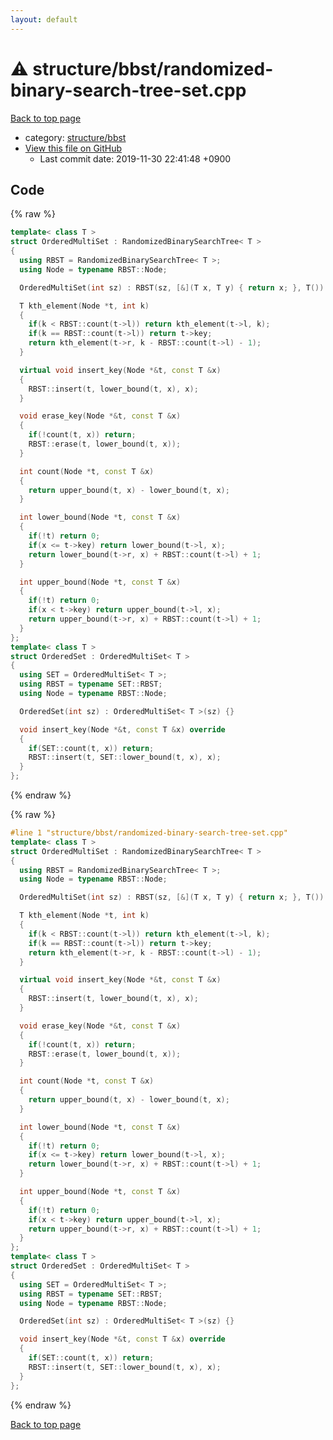 ```yaml
---
layout: default
---
```


<!-- mathjax config similar to math.stackexchange -->
<script type="text/javascript" async
  src="https://cdnjs.cloudflare.com/ajax/libs/mathjax/2.7.5/MathJax.js?config=TeX-MML-AM_CHTML">
</script>
<script type="text/x-mathjax-config">
  MathJax.Hub.Config({
    TeX: { equationNumbers: { autoNumber: "AMS" }},
    tex2jax: {
      inlineMath: [ ['$','$'] ],
      processEscapes: true
    },
    "HTML-CSS": { matchFontHeight: false },
    displayAlign: "left",
    displayIndent: "2em"
  });
</script>

<script type="text/javascript" src="https://cdnjs.cloudflare.com/ajax/libs/jquery/3.4.1/jquery.min.js"></script>
<script src="https://cdn.jsdelivr.net/npm/jquery-balloon-js@1.1.2/jquery.balloon.min.js" integrity="sha256-ZEYs9VrgAeNuPvs15E39OsyOJaIkXEEt10fzxJ20+2I=" crossorigin="anonymous"></script>
<script type="text/javascript" src="../../../assets/js/copy-button.js"></script>
<link rel="stylesheet" href="../../../assets/css/copy-button.css" />


# :warning: structure/bbst/randomized-binary-search-tree-set.cpp

<a href="../../../index.html">Back to top page</a>

* category: <a href="../../../index.html#ac1922c227762d9e573c4f7aedc86899">structure/bbst</a>
* <a href="{{ site.github.repository_url }}/blob/master/structure/bbst/randomized-binary-search-tree-set.cpp">View this file on GitHub</a>
    - Last commit date: 2019-11-30 22:41:48 +0900




## Code

<a id="unbundled"></a>
{% raw %}
```cpp
template< class T >
struct OrderedMultiSet : RandomizedBinarySearchTree< T >
{
  using RBST = RandomizedBinarySearchTree< T >;
  using Node = typename RBST::Node;

  OrderedMultiSet(int sz) : RBST(sz, [&](T x, T y) { return x; }, T()) {}

  T kth_element(Node *t, int k)
  {
    if(k < RBST::count(t->l)) return kth_element(t->l, k);
    if(k == RBST::count(t->l)) return t->key;
    return kth_element(t->r, k - RBST::count(t->l) - 1);
  }

  virtual void insert_key(Node *&t, const T &x)
  {
    RBST::insert(t, lower_bound(t, x), x);
  }

  void erase_key(Node *&t, const T &x)
  {
    if(!count(t, x)) return;
    RBST::erase(t, lower_bound(t, x));
  }

  int count(Node *t, const T &x)
  {
    return upper_bound(t, x) - lower_bound(t, x);
  }

  int lower_bound(Node *t, const T &x)
  {
    if(!t) return 0;
    if(x <= t->key) return lower_bound(t->l, x);
    return lower_bound(t->r, x) + RBST::count(t->l) + 1;
  }

  int upper_bound(Node *t, const T &x)
  {
    if(!t) return 0;
    if(x < t->key) return upper_bound(t->l, x);
    return upper_bound(t->r, x) + RBST::count(t->l) + 1;
  }
};
template< class T >
struct OrderedSet : OrderedMultiSet< T >
{
  using SET = OrderedMultiSet< T >;
  using RBST = typename SET::RBST;
  using Node = typename RBST::Node;

  OrderedSet(int sz) : OrderedMultiSet< T >(sz) {}

  void insert_key(Node *&t, const T &x) override
  {
    if(SET::count(t, x)) return;
    RBST::insert(t, SET::lower_bound(t, x), x);
  }
};

```
{% endraw %}

<a id="bundled"></a>
{% raw %}
```cpp
#line 1 "structure/bbst/randomized-binary-search-tree-set.cpp"
template< class T >
struct OrderedMultiSet : RandomizedBinarySearchTree< T >
{
  using RBST = RandomizedBinarySearchTree< T >;
  using Node = typename RBST::Node;

  OrderedMultiSet(int sz) : RBST(sz, [&](T x, T y) { return x; }, T()) {}

  T kth_element(Node *t, int k)
  {
    if(k < RBST::count(t->l)) return kth_element(t->l, k);
    if(k == RBST::count(t->l)) return t->key;
    return kth_element(t->r, k - RBST::count(t->l) - 1);
  }

  virtual void insert_key(Node *&t, const T &x)
  {
    RBST::insert(t, lower_bound(t, x), x);
  }

  void erase_key(Node *&t, const T &x)
  {
    if(!count(t, x)) return;
    RBST::erase(t, lower_bound(t, x));
  }

  int count(Node *t, const T &x)
  {
    return upper_bound(t, x) - lower_bound(t, x);
  }

  int lower_bound(Node *t, const T &x)
  {
    if(!t) return 0;
    if(x <= t->key) return lower_bound(t->l, x);
    return lower_bound(t->r, x) + RBST::count(t->l) + 1;
  }

  int upper_bound(Node *t, const T &x)
  {
    if(!t) return 0;
    if(x < t->key) return upper_bound(t->l, x);
    return upper_bound(t->r, x) + RBST::count(t->l) + 1;
  }
};
template< class T >
struct OrderedSet : OrderedMultiSet< T >
{
  using SET = OrderedMultiSet< T >;
  using RBST = typename SET::RBST;
  using Node = typename RBST::Node;

  OrderedSet(int sz) : OrderedMultiSet< T >(sz) {}

  void insert_key(Node *&t, const T &x) override
  {
    if(SET::count(t, x)) return;
    RBST::insert(t, SET::lower_bound(t, x), x);
  }
};

```
{% endraw %}

<a href="../../../index.html">Back to top page</a>

